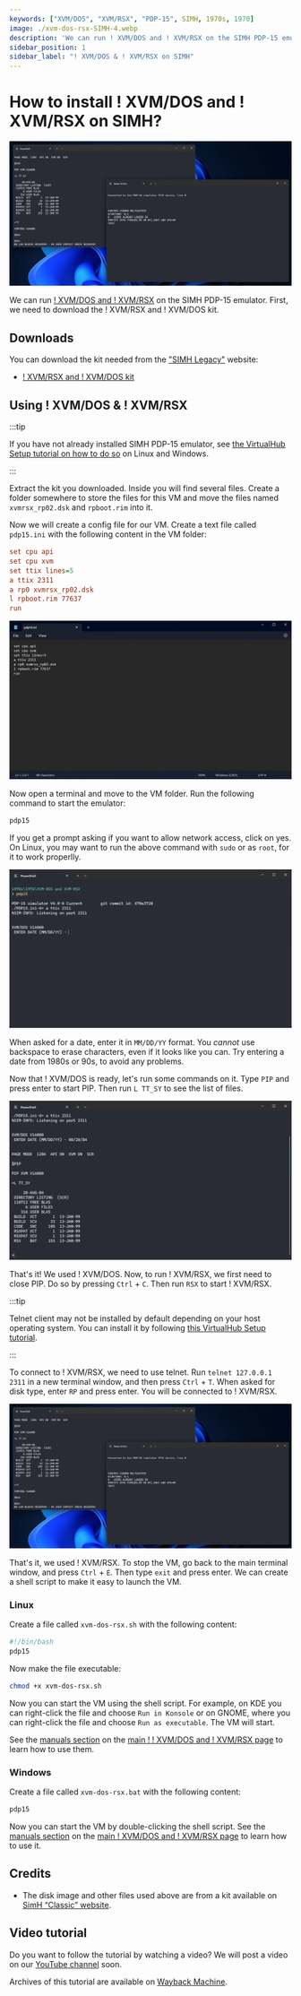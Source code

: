 ```yaml
---
keywords: ["XVM/DOS", "XVM/RSX", "PDP-15", SIMH, 1970s, 1970]
image: ./xvm-dos-rsx-SIMH-4.webp
description: 'We can run ! XVM/DOS and ! XVM/RSX on the SIMH PDP-15 emulator. First, we need to download the ! XVM/RSX and ! XVM/DOS kit. You can download the kit needed from the "SIMH Legacy" website.'
sidebar_position: 1
sidebar_label: "! XVM/DOS & ! XVM/RSX on SIMH"
---
```


# How to install ! XVM/DOS and ! XVM/RSX on SIMH?

![SIMH PDP-15 emulator with ! XVM/RSX](./xvm-dos-rsx-SIMH-4.webp)

We can run [! XVM/DOS and ! XVM/RSX](/1970s/1976/xvm-dos-rsx) on the SIMH PDP-15 emulator. First, we need to download the ! XVM/RSX and ! XVM/DOS kit.

## Downloads

You can download the kit needed from the ["SIMH Legacy"](http://simh.trailing-edge.com/) website:

- [! XVM/RSX and ! XVM/DOS kit](http://simh.trailing-edge.com/kits/xvmrsx_simh_kit.zip)

## Using ! XVM/DOS & ! XVM/RSX

:::tip

If you have not already installed SIMH PDP-15 emulator, see [the VirtualHub Setup tutorial on how to do so](https://setup.virtualhub.eu.org/simh-pdp15/) on Linux and Windows.

:::

Extract the kit you downloaded. Inside you will find several files. Create a folder somewhere to store the files for this VM and move the files named `xvmrsx_rp02.dsk` and `rpboot.rim` into it.

Now we will create a config file for our VM. Create a text file called `pdp15.ini` with the following content in the VM folder:

```ini
set cpu api
set cpu xvm
set ttix lines=5
a ttix 2311
a rp0 xvmrsx_rp02.dsk
l rpboot.rim 77637
run
```

![pdp15.ini](./xvm-dos-rsx-SIMH-1.webp)

Now open a terminal and move to the VM folder. Run the following command to start the emulator:

```bash
pdp15
```

If you get a prompt asking if you want to allow network access, click on yes. On Linux, you may want to run the above command with `sudo` or as `root`, for it to work properlly.

![pdp15](./xvm-dos-rsx-SIMH-2.webp)

When asked for a date, enter it in `MM/DD/YY` format. You _cannot_ use backspace to erase characters, even if it looks like you can. Try entering a date from 1980s or 90s, to avoid any problems.

Now that ! XVM/DOS is ready, let's run some commands on it. Type `PIP` and press enter to start PIP. Then run `L TT_SY` to see the list of files.

![List of files in ! XVM/DOS](./xvm-dos-rsx-SIMH-3.webp)

That's it! We used ! XVM/DOS. Now, to run ! XVM/RSX, we first need to close PIP. Do so by pressing `Ctrl` + `C`. Then run `RSX` to start ! XVM/RSX.

:::tip

Telnet client may not be installed by default depending on your host operating system. You can install it by following [this VirtualHub Setup tutorial](https://setup.virtualhub.eu.org/telnet/).

:::

To connect to ! XVM/RSX, we need to use telnet. Run `telnet 127.0.0.1 2311` in a new terminal window, and then press `Ctrl` + `T`. When asked for disk type, enter `RP` and press enter. You will be connected to ! XVM/RSX.

![! XVM/RSX](./xvm-dos-rsx-SIMH-4.webp)

That's it, we used ! XVM/RSX. To stop the VM, go back to the main terminal window, and press `Ctrl` + `E`. Then type `exit` and press enter. We can create a shell script to make it easy to launch the VM.

### Linux

Create a file called `xvm-dos-rsx.sh` with the following content:

```bash
#!/bin/bash
pdp15
```

Now make the file executable:

```bash
chmod +x xvm-dos-rsx.sh
```

Now you can start the VM using the shell script. For example, on KDE you can right-click the file and choose `Run in Konsole` or on GNOME, where you can right-click the file and choose `Run as executable`. The VM will start.

See the [manuals section](/1970s/1976/xvm-dos-rsx/#manuals) on the [main ! ! XVM/DOS and ! XVM/RSX page](/1970s/1976/xvm-dos-rsx/) to learn how to use them.

### Windows

Create a file called `xvm-dos-rsx.bat` with the following content:

```bash
pdp15
```

Now you can start the VM by double-clicking the shell script. See the [manuals section](/1970s/1976/xvm-dos-rsx/#manuals) on the [main ! XVM/DOS and ! XVM/RSX page](/1970s/1976/xvm-dos-rsx/) to learn how to use it.

## Credits

- The disk image and other files used above are from a kit available on [SimH “Classic” website](http://simh.trailing-edge.com/).

## Video tutorial

Do you want to follow the tutorial by watching a video? We will post a video on our [YouTube channel](https://www.youtube.com/@virtua1hub) soon.

Archives of this tutorial are available on [Wayback Machine](https://web.archive.org/web/*/https://virtualhub.eu.org/1970s/1976/xvm-dos-rsx/simh/).

